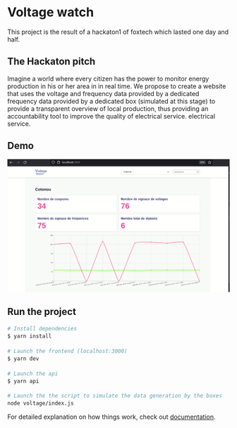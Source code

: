 # Voltage watch
This project is the result of a hackaton1 of foxtech which lasted one day and half. 

## The Hackaton pitch
Imagine a world where every citizen has the power to monitor energy production in his or her area in
in real time. We propose to create a website that uses the voltage and frequency data provided by a dedicated
frequency data provided by a dedicated box (simulated at this stage) to provide a transparent overview of local
production, thus providing an accountability tool to improve the quality of electrical service.
electrical service.

## Demo
![](demo.gif)

## Run the project

```bash
# Install dependencies
$ yarn install

# Launch the frontend (localhost:3000)
$ yarn dev

# Launch the api
$ yarn api

# Launch the the script to simulate the data generation by the boxes
node voltage/index.js

```

For detailed explanation on how things work, check out [documentation](https://nuxtjs.org).
